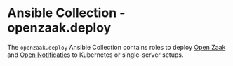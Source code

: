 # Ansible Collection - openzaak.deploy

The `openzaak.deploy` Ansible Collection contains roles to deploy
[Open Zaak](https://github.com/open-zaak/open-zaak) and
[Open Notificaties](https://github.com/open-zaak/open-notificaties) to Kubernetes or
single-server setups.
